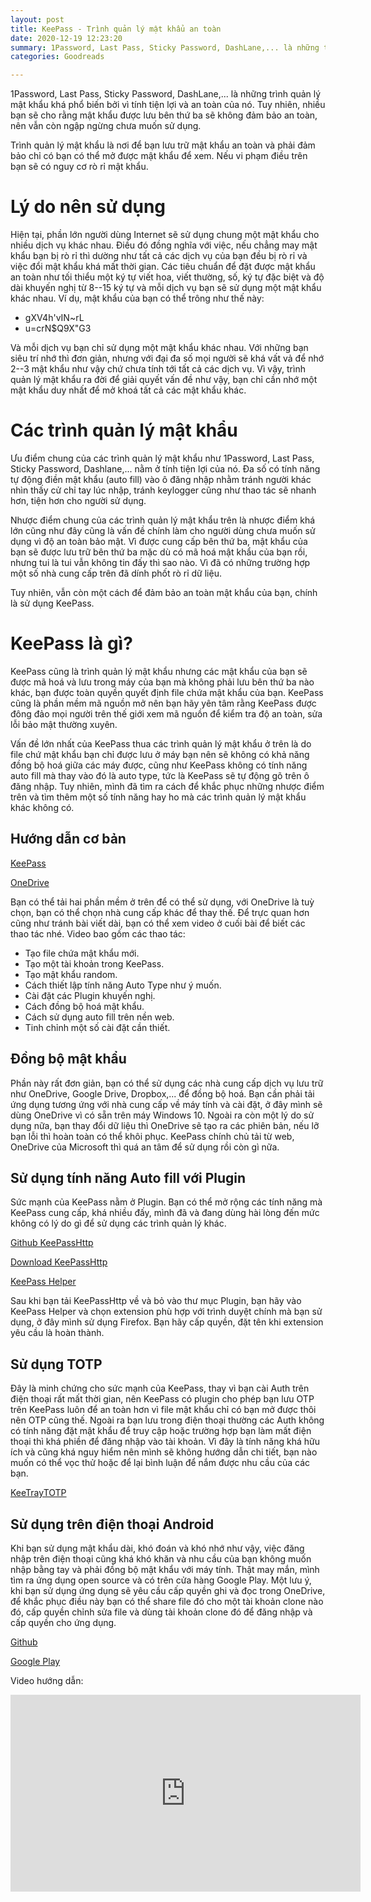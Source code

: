 ```yaml
---
layout: post
title: KeePass - Trình quản lý mật khẩu an toàn
date: 2020-12-19 12:23:20
summary: 1Password, Last Pass, Sticky Password, DashLane,... là những trình quản lý mật khẩu khá phổ biến bởi vì tính tiện lợi và an toàn của nó. Tuy nhiên, nhiều bạn sẽ cho rằng mật khẩu được lưu bên thứ ba sẽ không đảm bảo an toàn, nên vẫn còn ngập ngừng chưa muốn sử dụng.
categories: Goodreads

---
```


1Password, Last Pass, Sticky Password, DashLane,... là những trình quản lý mật khẩu khá phổ biến bởi vì tính tiện lợi và an toàn của nó. Tuy nhiên, nhiều bạn sẽ cho rằng mật khẩu được lưu bên thứ ba sẽ không đảm bảo an toàn, nên vẫn còn ngập ngừng chưa muốn sử dụng.

Trình quản lý mật khẩu là nơi để bạn lưu trữ mật khẩu an toàn và phải đảm bảo chỉ có bạn có thể mở được mật khẩu để xem. Nếu vi phạm điều trên bạn sẽ có nguy cơ rò rỉ mật khẩu.

# Lý do nên sử dụng

Hiện tại, phần lớn người dùng Internet sẽ sử dụng chung một mật khẩu cho nhiều dịch vụ khác nhau. Điều đó đồng nghĩa với việc, nếu chẳng may mật khẩu bạn bị rò rỉ thì dường như tất cả các dịch vụ của bạn đều bị rò rỉ và việc đổi mật khẩu khá mất thời gian. Các tiêu chuẩn để đặt được mật khẩu an toàn như tối thiểu một ký tự viết hoa, viết thường, số, ký tự đặc biệt và độ dài khuyến nghị từ 8--15 ký tự và mỗi dịch vụ bạn sẽ sử dụng một mật khẩu khác nhau. Ví dụ, mật khẩu của bạn có thể trông như thế này:

-   gXV4h'vIN~rL
-   u=crN$Q9X"G3

Và mỗi dịch vụ bạn chỉ sử dụng một mật khẩu khác nhau. Với những bạn siêu trí nhớ thì đơn giản, nhưng với đại đa số mọi người sẽ khá vất vả để nhớ 2--3 mật khẩu như vậy chứ chưa tính tới tất cả các dịch vụ. Vì vậy, trình quản lý mật khẩu ra đời để giải quyết vấn đề như vậy, bạn chỉ cần nhớ một mật khẩu duy nhất để mở khoá tất cả các mật khẩu khác.

# Các trình quản lý mật khẩu

Ưu điểm chung của các trình quản lý mật khẩu như 1Password, Last Pass, Sticky Password, Dashlane,... nằm ở tính tiện lợi của nó. Đa số có tính năng tự động điền mật khẩu (auto fill) vào ô đăng nhập nhằm tránh người khác nhìn thấy cử chỉ tay lúc nhập, tránh keylogger cũng như thao tác sẽ nhanh hơn, tiện hơn cho người sử dụng.

Nhược điểm chung của các trình quản lý mật khẩu trên là nhược điểm khá lớn cũng như đây cũng là vấn đề chính làm cho người dùng chưa muốn sử dụng vì độ an toàn bảo mật. Vì được cung cấp bên thứ ba, mật khẩu của bạn sẽ được lưu trữ bên thứ ba mặc dù có mã hoá mật khẩu của bạn rồi, nhưng tui là tui vẫn không tin đấy thì sao nào. Vì đã có những trường hợp một số nhà cung cấp trên đã dính phốt rò rỉ dữ liệu.

Tuy nhiên, vẫn còn một cách để đảm bảo an toàn mật khẩu của bạn, chính là sử dụng KeePass.

# KeePass là gì?

KeePass cũng là trình quản lý mật khẩu nhưng các mật khẩu của bạn sẽ được mã hoá và lưu trong máy của bạn mà không phải lưu bên thứ ba nào khác, bạn được toàn quyền quyết định file chứa mật khẩu của bạn. KeePass cũng là phần mềm mã nguồn mở nên bạn hãy yên tâm rằng KeePass được đông đảo mọi người trên thế giới xem mã nguồn để kiểm tra độ an toàn, sửa lỗi bảo mật thường xuyên.

Vấn đề lớn nhất của KeePass thua các trình quản lý mật khẩu ở trên là do file chứ mật khẩu bạn chỉ được lưu ở máy bạn nên sẽ không có khả năng đồng bộ hoá giữa các máy được, cũng như KeePass không có tính năng auto fill mà thay vào đó là auto type, tức là KeePass sẽ tự động gõ trên ô đăng nhập. Tuy nhiên, mình đã tìm ra cách để khắc phục những nhược điểm trên và tìm thêm một số tính năng hay ho mà các trình quản lý mật khẩu khác không có.

## Hướng dẫn cơ bản

[KeePass](https://keepass.info/download.html)

[OneDrive](https://levandong.com/2020/12/keepass-trinh-quan-ly-mat-khau-an-toan/)

Bạn có thể tải hai phần mềm ở trên để có thể sử dụng, với OneDrive là tuỳ chọn, bạn có thể chọn nhà cung cấp khác để thay thế. Để trực quan hơn cũng như tránh bài viết dài, bạn có thể xem video ở cuối bài để biết các thao tác nhé. Video bao gồm các thao tác:

-   Tạo file chứa mật khẩu mới.
-   Tạo một tài khoản trong KeePass.
-   Tạo mật khẩu random.
-   Cách thiết lập tính năng Auto Type như ý muốn.
-   Cài đặt các Plugin khuyến nghị.
-   Cách đồng bộ hoá mật khẩu.
-   Cách sử dụng auto fill trên nền web.
-   Tinh chỉnh một số cài đặt cần thiết.

## Đồng bộ mật khẩu

Phần này rất đơn giản, bạn có thể sử dụng các nhà cung cấp dịch vụ lưu trữ như OneDrive, Google Drive, Dropbox,... để đồng bộ hoá. Bạn cần phải tải ứng dụng tương ứng với nhà cung cấp về máy tính và cài đặt, ở đây mình sẽ dùng OneDrive vì có sẵn trên máy Windows 10. Ngoài ra còn một lý do sử dụng nữa, bạn thay đổi dữ liệu thì OneDrive sẽ tạo ra các phiên bản, nếu lỡ bạn lỗi thì hoàn toàn có thể khôi phục. KeePass chính chủ tải từ web, OneDrive của Microsoft thì quá an tâm để sử dụng rồi còn gì nữa.

## Sử dụng tính năng Auto fill với Plugin

Sức mạnh của KeePass nằm ở Plugin. Bạn có thể mở rộng các tính năng mà KeePass cung cấp, khá nhiều đấy, mình đã và đang dùng hài lòng đến mức không có lý do gì để sử dụng các trình quản lý khác.

[Github KeePassHttp](https://github.com/pfn/keepasshttp/)

[Download KeePassHttp](https://raw.github.com/pfn/keepasshttp/master/KeePassHttp.plgx)

[KeePass Helper](https://keepass.info/plugins.html#kphelper)

Sau khi bạn tải KeePassHttp về và bỏ vào thư mục Plugin, bạn hãy vào KeePass Helper và chọn extension phù hợp với trình duyệt chính mà bạn sử dụng, ở đây mình sử dụng Firefox. Bạn hãy cấp quyền, đặt tên khi extension yêu cầu là hoàn thành.

## Sử dụng TOTP

Đây là minh chứng cho sức mạnh của KeePass, thay vì bạn cài Auth trên điện thoại rất mất thời gian, nên KeePass có plugin cho phép bạn lưu OTP trên KeePass luôn để an toàn hơn vì file mật khẩu chỉ có bạn mở được thôi nên OTP cũng thế. Ngoài ra bạn lưu trong điện thoại thường các Auth không có tính năng đặt mật khẩu để truy cập hoặc trường hợp bạn làm mất điện thoại thì khá phiền để đăng nhập vào tài khoản. Vì đây là tính năng khá hữu ích và cũng khá nguy hiểm nên mình sẽ không hướng dẫn chi tiết, bạn nào muốn có thể vọc thử hoặc để lại bình luận để nắm được nhu cầu của các bạn.

[KeeTrayTOTP](https://keepass.info/plugins.html#keetraytotp)

## Sử dụng trên điện thoại Android

Khi bạn sử dụng mật khẩu dài, khó đoán và khó nhớ như vậy, việc đăng nhập trên điện thoại cũng khá khó khăn và nhu cầu của bạn không muốn nhập bằng tay và phải đồng bộ mật khẩu với máy tính. Thật may mắn, mình tìm ra ứng dụng open source và có trên cửa hàng Google Play. Một lưu ý, khi bạn sử dụng ứng dụng sẽ yêu cầu cấp quyền ghi và đọc trong OneDrive, để khắc phục điều này bạn có thể share file đó cho một tài khoản clone nào đó, cấp quyền chỉnh sửa file và dùng tài khoản clone đó để đăng nhập và cấp quyền cho ứng dụng.

[Github](https://github.com/PhilippC/keepass2android/)

[Google Play](https://play.google.com/store/apps/details?id=keepass2android.keepass2android)

Video hướng dẫn:
<iframe width="560" height="315" src="https://www.youtube.com/embed/rTcRirpUdNY" frameborder="0" allow="accelerometer; autoplay; clipboard-write; encrypted-media; gyroscope; picture-in-picture" allowfullscreen></iframe>